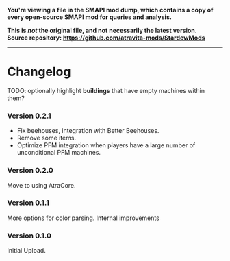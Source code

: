 **You're viewing a file in the SMAPI mod dump, which contains a copy of every open-source SMAPI mod
for queries and analysis.**

**This is _not_ the original file, and not necessarily the latest version.**  
**Source repository: https://github.com/atravita-mods/StardewMods**

----

Changelog
===========

TODO: optionally highlight **buildings** that have empty machines within them?

### Version 0.2.1
* Fix beehouses, integration with Better Beehouses.
* Remove some items.
* Optimize PFM integration when players have a large number of unconditional PFM machines.

### Version 0.2.0

Move to using AtraCore.

### Version 0.1.1

More options for color parsing. Internal improvements

### Version 0.1.0

Initial Upload.